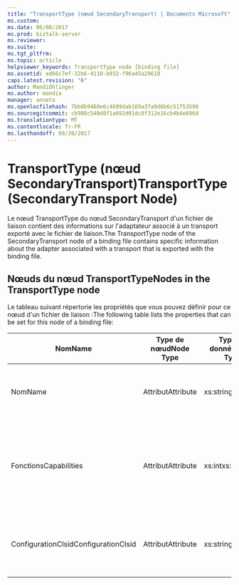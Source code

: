 ```yaml
---
title: "TransportType (nœud SecondaryTransport) | Documents Microsoft"
ms.custom: 
ms.date: 06/08/2017
ms.prod: biztalk-server
ms.reviewer: 
ms.suite: 
ms.tgt_pltfrm: 
ms.topic: article
helpviewer_keywords: TransportType node [binding file]
ms.assetid: ed66c7ef-32b6-4110-b932-f96a45a29618
caps.latest.revision: "6"
author: MandiOhlinger
ms.author: mandia
manager: anneta
ms.openlocfilehash: 7bb0b9460e6c4689dab169a37a9d6b6c51753598
ms.sourcegitcommit: cb908c540d8f1a692d01dc8f313e16cb4b4e696d
ms.translationtype: MT
ms.contentlocale: fr-FR
ms.lasthandoff: 09/20/2017
---
```

# <a name="transporttype-secondarytransport-node"></a><span data-ttu-id="105de-102">TransportType (nœud SecondaryTransport)</span><span class="sxs-lookup"><span data-stu-id="105de-102">TransportType (SecondaryTransport Node)</span></span>
<span data-ttu-id="105de-103">Le nœud TransportType du nœud SecondaryTransport d'un fichier de liaison contient des informations sur l'adaptateur associé à un transport exporté avec le fichier de liaison.</span><span class="sxs-lookup"><span data-stu-id="105de-103">The TransportType node of the SecondaryTransport node of a binding file contains specific information about the adapter associated with a transport that is exported with the binding file.</span></span>  
  
## <a name="nodes-in-the-transporttype-node"></a><span data-ttu-id="105de-104">Nœuds du nœud TransportType</span><span class="sxs-lookup"><span data-stu-id="105de-104">Nodes in the TransportType node</span></span>  
 <span data-ttu-id="105de-105">Le tableau suivant répertorie les propriétés que vous pouvez définir pour ce nœud d'un fichier de liaison :</span><span class="sxs-lookup"><span data-stu-id="105de-105">The following table lists the properties that can be set for this node of a binding file:</span></span>  
  
|<span data-ttu-id="105de-106">**Nom**</span><span class="sxs-lookup"><span data-stu-id="105de-106">**Name**</span></span>|<span data-ttu-id="105de-107">**Type de nœud**</span><span class="sxs-lookup"><span data-stu-id="105de-107">**Node Type**</span></span>|<span data-ttu-id="105de-108">**Type de données**</span><span class="sxs-lookup"><span data-stu-id="105de-108">**Data Type**</span></span>|<span data-ttu-id="105de-109">**Description**</span><span class="sxs-lookup"><span data-stu-id="105de-109">**Description**</span></span>|<span data-ttu-id="105de-110">**Restrictions**</span><span class="sxs-lookup"><span data-stu-id="105de-110">**Restrictions**</span></span>|<span data-ttu-id="105de-111">**Commentaires**</span><span class="sxs-lookup"><span data-stu-id="105de-111">**Comments**</span></span>|  
|--------------|-------------------|-------------------|---------------------|----------------------|------------------|  
|<span data-ttu-id="105de-112">Nom</span><span class="sxs-lookup"><span data-stu-id="105de-112">Name</span></span>|<span data-ttu-id="105de-113">Attribut</span><span class="sxs-lookup"><span data-stu-id="105de-113">Attribute</span></span>|<span data-ttu-id="105de-114">xs:string</span><span class="sxs-lookup"><span data-stu-id="105de-114">xs:string</span></span>|<span data-ttu-id="105de-115">Spécifie le nom de l'adaptateur associé au transport.</span><span class="sxs-lookup"><span data-stu-id="105de-115">Specifies the name of the adapter associated with the transport.</span></span>|<span data-ttu-id="105de-116">Facultatif</span><span class="sxs-lookup"><span data-stu-id="105de-116">Not required</span></span>|<span data-ttu-id="105de-117">Valeur par défaut : vide</span><span class="sxs-lookup"><span data-stu-id="105de-117">Default value: empty</span></span>|  
|<span data-ttu-id="105de-118">Fonctions</span><span class="sxs-lookup"><span data-stu-id="105de-118">Capabilities</span></span>|<span data-ttu-id="105de-119">Attribut</span><span class="sxs-lookup"><span data-stu-id="105de-119">Attribute</span></span>|<span data-ttu-id="105de-120">xs:int</span><span class="sxs-lookup"><span data-stu-id="105de-120">xs:int</span></span>|<span data-ttu-id="105de-121">Spécifie les fonctions de l'adaptateur associé au transport.</span><span class="sxs-lookup"><span data-stu-id="105de-121">Specifies the capabilities of the adapter associated with the transport.</span></span>|<span data-ttu-id="105de-122">Requis</span><span class="sxs-lookup"><span data-stu-id="105de-122">Required</span></span>|<span data-ttu-id="105de-123">Valeur par défaut : Aucun</span><span class="sxs-lookup"><span data-stu-id="105de-123">Default value: none</span></span><br /><br /> <span data-ttu-id="105de-124">Les valeurs possibles sont celles qui sont disponibles dans l'énumération [Microsoft.BizTalk.ExplorerOM.Capabilities](http://msdn.microsoft.com/library/microsoft.biztalk.explorerom.capabilities.aspx) .</span><span class="sxs-lookup"><span data-stu-id="105de-124">Possible values include those available in the [Microsoft.BizTalk.ExplorerOM.Capabilities](http://msdn.microsoft.com/library/microsoft.biztalk.explorerom.capabilities.aspx) enumeration.</span></span>|  
|<span data-ttu-id="105de-125">ConfigurationClsid</span><span class="sxs-lookup"><span data-stu-id="105de-125">ConfigurationClsid</span></span>|<span data-ttu-id="105de-126">Attribut</span><span class="sxs-lookup"><span data-stu-id="105de-126">Attribute</span></span>|<span data-ttu-id="105de-127">xs:string</span><span class="sxs-lookup"><span data-stu-id="105de-127">xs:string</span></span>|<span data-ttu-id="105de-128">Spécifie le GUID de configuration de l'adaptateur associé au transport.</span><span class="sxs-lookup"><span data-stu-id="105de-128">Specifies the configuration GUID of the adapter associated with the transport.</span></span>|<span data-ttu-id="105de-129">Facultatif</span><span class="sxs-lookup"><span data-stu-id="105de-129">Not required</span></span>|<span data-ttu-id="105de-130">Valeur par défaut : vide</span><span class="sxs-lookup"><span data-stu-id="105de-130">Default value: empty</span></span>|